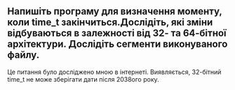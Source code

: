 ## Напишіть програму для визначення моменту, коли time_t закінчиться.Дослідіть, які зміни відбуваються в залежності від 32- та 64-бітної архітектури. Дослідіть сегменти виконуваного файлу.
Це питання було досліджено мною в інтернеті. Виявляється, 32-бітний time_t не може зберігати дати після 2038ого року.
